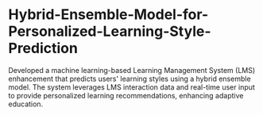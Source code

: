 # Hybrid-Ensemble-Model-for-Personalized-Learning-Style-Prediction
Developed a machine learning-based Learning Management System (LMS) enhancement that predicts users' learning styles using a hybrid ensemble model. The system leverages LMS interaction data and real-time user input to provide personalized learning recommendations, enhancing adaptive education.
